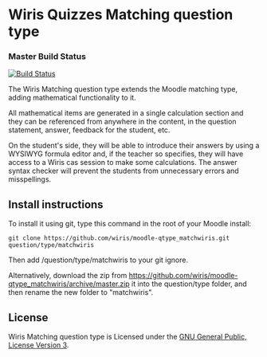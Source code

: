 # Wiris Quizzes Matching question type
### Master Build Status
[![Build Status](https://travis-ci.org/wiris/moodle-qtype_matchwiris.svg?branch=master)](https://travis-ci.org/wiris/moodle-qtype_matchwiris)

The Wiris Matching question type extends the Moodle matching type, adding mathematical functionality to it.

All mathematical items are generated in a single calculation section and they can be referenced from anywhere in the content, in the question statement, answer, feedback for the student, etc.

On the student's side, they will be able to introduce their answers by using a WYSIWYG formula editor and, if the teacher so specifies, they will have access to a Wiris cas session to make some calculations. The answer syntax checker will prevent the students from unnecessary errors and misspellings.

## Install instructions
To install it using git, type this command in the root of your Moodle install:
```
git clone https://github.com/wiris/moodle-qtype_matchwiris.git question/type/matchwiris
```
Then add /question/type/matchwiris to your git ignore.

Alternatively, download the zip from <https://github.com/wiris/moodle-qtype_matchwiris/archive/master.zip> it into the question/type folder, and then rename the new folder to "matchwiris".


## License


Wiris Matching question type is Licensed under the [GNU General Public, License Version 3](https://www.gnu.org/licenses/gpl-3.0.en.html).
